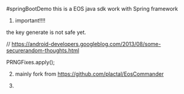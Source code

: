 #springBootDemo
this is a EOS java sdk work with Spring framework


1.   important!!!!


the key generate is not safe yet.



// https://android-developers.googleblog.com/2013/08/some-securerandom-thoughts.html


PRNGFixes.apply();




2. mainly fork from https://github.com/plactal/EosCommander





3. 
